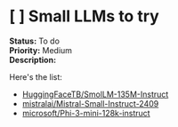 # [ ] Small LLMs to try

**Status:** To do  
**Priority:** Medium  
**Description:**

Here's the list:

- [HuggingFaceTB/SmolLM-135M-Instruct](https://huggingface.co/HuggingFaceTB/SmolLM-135M-Instruct)
- [mistralai/Mistral-Small-Instruct-2409](https://huggingface.co/mistralai/Mistral-Small-Instruct-2409)
- [microsoft/Phi-3-mini-128k-instruct](https://huggingface.co/microsoft/Phi-3-mini-128k-instruct)
